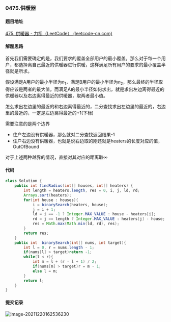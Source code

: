 ### 0475.供暖器

#### 题目地址

[475. 供暖器 - 力扣（LeetCode） (leetcode-cn.com)](https://leetcode-cn.com/problems/heaters/)

#### 解题思路

首先我们需要确定的是，我们要求的覆盖全部用户的最小覆盖。那么对于每一个用户，都选择离自己最近的供暖器进行供暖，这样满足所有用户的要求的最小覆盖半径就是所求。

假设满足A用户的最小半径为$n_1$，满足B用户的最小半径为$n_2$​​，那么最终的半径取得应该是两者的最大值。​而满足A的最小半径如何求出，就是求出左边离得最近的供暖器以及右边离得最近的供暖器，取两者最小值。

怎么求出左边里的最近的和右边离得最近的，二分查找求出左边里的最近的，右边里的最近的，一定是左边离得最近的+1(下标)

需要注意的是两个边界

- 住户左边没有供暖器，那么就对二分查找返回结果-1
- 住户右边没有供暖器，也就是说右边取的刚还就是heaters的长度对应的值，OutOfBound

对于上述两种越界的情况，直接对其对应的距离取$\infty$​​

#### 代码

```java
class Solution {
    public int findRadius(int[] houses, int[] heaters) {
        int length = heaters.length, res = 0, i, j, ld, rd;
        Arrays.sort(heaters);
        for(int house : houses){
            i = binarySearch(heaters, house);
            j = i + 1;
            ld = i == -1 ? Integer.MAX_VALUE : house - heaters[i];
            rd = j == length ? Integer.MAX_VALUE : heaters[j] - house;
            res = Math.max(Math.min(ld, rd), res);
        }
        return res;
    }
    public int  binarySearch(int[] nums, int target){
        int l = 0, r = nums.length - 1;
        if(nums[l] > target)return -1;
        while(l < r){
            int m = l + (r - l + 1) / 2;
            if(nums[m] > target)r = m - 1;
            else l = m;
        }
        return l;
    }
}
```

#### 提交记录

![image-20211220162536230](https://gitee.com/QingShanxl/pictures/raw/master/img//image-20211220162536230.png)